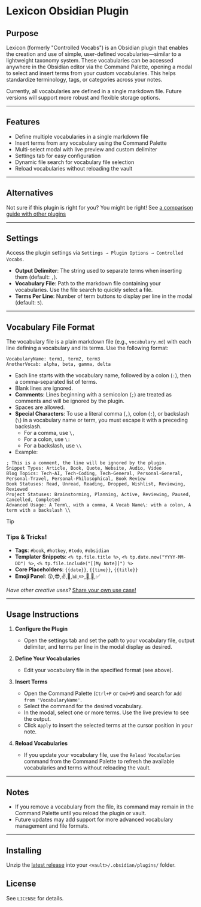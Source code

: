 # Lexicon Obsidian Plugin

## Purpose

Lexicon (formerly "Controlled Vocabs") is an Obsidian plugin that enables the creation and use of simple, user-defined vocabularies—similar to a lightweight taxonomy system. These vocabularies can be accessed anywhere in the Obsidian editor via the Command Palette, opening a modal to select and insert terms from your custom vocabularies. This helps standardize terminology, tags, or categories across your notes.

Currently, all vocabularies are defined in a single markdown file. Future versions will support more robust and flexible storage options.

---

## Features

- Define multiple vocabularies in a single markdown file
- Insert terms from any vocabulary using the Command Palette
- Multi-select modal with live preview and custom delimiter
- Settings tab for easy configuration
- Dynamic file search for vocabulary file selection
- Reload vocabularies without reloading the vault

---

## Alternatives

Not sure if this plugin is right for you?  You might be right!
See [a comparison guide with other plugins](Lexicon_Comparison_For_Users.md)

---

## Settings

Access the plugin settings via `Settings → Plugin Options → Controlled Vocabs`.

- **Output Delimiter**: The string used to separate terms when inserting them (default: `,`).
- **Vocabulary File**: Path to the markdown file containing your vocabularies. Use the file search to quickly select a file.
- **Terms Per Line**: Number of term buttons to display per line in the modal (default: `5`).

---

## Vocabulary File Format

The vocabulary file is a plain markdown file (e.g., `vocabulary.md`) with each line defining a vocabulary and its terms. Use the following format:

```
VocabularyName: term1, term2, term3
AnotherVocab: alpha, beta, gamma, delta
```

- Each line starts with the vocabulary name, followed by a colon (`:`), then a comma-separated list of terms.
- Blank lines are ignored.
- **Comments**: Lines beginning with a semicolon (`;`) are treated as comments and will be ignored by the plugin.
- Spaces are allowed.
- **Special Characters**: To use a literal comma (`,`), colon (`:`), or backslash (`\`) in a vocabulary name or term, you must escape it with a preceding backslash.
  - For a comma, use `\,`
  - For a colon, use `\:`
  - For a backslash, use `\\`
- Example:

```
; This is a comment, the line will be ignored by the plugin.
Snippet Types: Article, Book, Quote, Website, Audio, Video
Blog Topics: Tech-AI, Tech-Coding, Tech-General, Personal-General, Personal-Travel, Personal-Philosophical, Book Review
Book Statuses: Read, Unread, Reading, Dropped, Wishlist, Reviewing, Reviewed
Project Statuses: Brainstorming, Planning, Active, Reviewing, Paused, Cancelled, Completed
Advanced Usage: A Term\, with a comma, A Vocab Name\: with a colon, A term with a backslash \\
```


> [!TIP]
> ### Tips & Tricks!
> - **Tags**: `#book`, `#hotkey`, `#todo`, `#obsidian`
> - **Templater Snippets**: `<% tp.file.title %>`, `<% tp.date.now("YYYY-MM-DD") %>`, `<% tp.file.include("[[My Note]]") %>`
> - **Core Placeholders**: `{{date}}`, `{{time}}`, `{{title}}`
> - **Emoji Panel**: 😲,😎,✌️,📅,📊,✏️,📌,📍,✅
> 
> *Have other creative uses?*  [Share your own use
> case!](https://github.com/wdsmith-lab/obsidian-lexicon/discussions/categories/show-and-tell)


---

## Usage Instructions

1. **Configure the Plugin**
   - Open the settings tab and set the path to your vocabulary file, output delimiter, and terms per line in the modal display as desired.

2. **Define Your Vocabularies**
   - Edit your vocabulary file in the specified format (see above).

3. **Insert Terms**
   - Open the Command Palette (`Ctrl+P` or `Cmd+P`) and search for `Add from 'VocabularyName'`.
   - Select the command for the desired vocabulary.
   - In the modal, select one or more terms. Use the live preview to see the output.
   - Click `Apply` to insert the selected terms at the cursor position in your note.

4. **Reload Vocabularies**
   - If you update your vocabulary file, use the `Reload Vocabularies` command from the Command Palette to refresh the available vocabularies and terms without reloading the vault.

---

## Notes

- If you remove a vocabulary from the file, its command may remain in the Command Palette until you reload the plugin or vault.
- Future updates may add support for more advanced vocabulary management and file formats.

---

## Installing
Unzip the [latest release](https://github.com/wdsmith-lab/obsidian-lexicon/releases/latest) into your `<vault>/.obsidian/plugins/` folder.

## License

See `LICENSE` for details.

